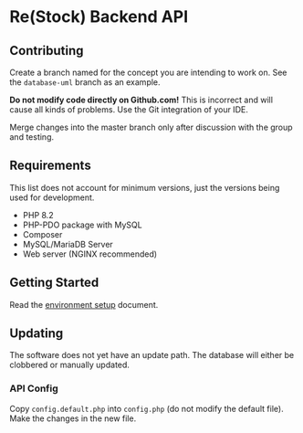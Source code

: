 # Re(Stock) Backend API

## Contributing

Create a branch named for the concept you are intending to work on.
See the `database-uml` branch as an example.

**Do not modify code directly on Github.com!**
This is incorrect and will cause all kinds of problems. Use the Git integration of your IDE.

Merge changes into the master branch only after discussion with the group and testing.

## Requirements

This list does not account for minimum versions, just the versions being used for development.

* PHP 8.2
* PHP-PDO package with MySQL
* Composer
* MySQL/MariaDB Server
* Web server (NGINX recommended)

## Getting Started

Read the [environment setup](docs/environment_setup.md) document.

## Updating

The software does not yet have an update path. The database will either be clobbered or manually updated.

### API Config

Copy `config.default.php` into `config.php` (do not modify the default file). Make the changes in the new file.

